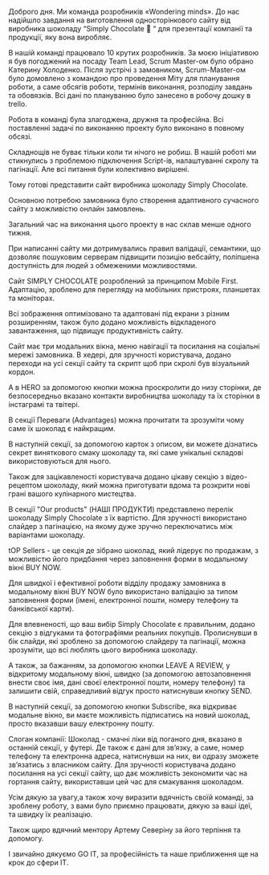 Доброго дня. Ми команда розробників «Wondering minds». До нас надійшло завдання
на виготовлення односторінкового сайту від виробника шоколаду “Simply Chocolate
🍫 “ для презентації компанії та продукції, яку вона виробляє.

В нашій команді працювало 10 крутих розробників. За моєю ініціативою я був
погоджений на посаду Team Lead, Scrum Master-oм було обрано Катерину Холоденко.
Після зустрічі з замовником, Scrum-Master-ом було домовлено з командою про
проведення Міту для планування роботи, а саме обсягів роботи, термінів
виконання, розподілу завдань та обовязків. Всі дані по плануванню було занесено
в робочу дошку в trello.

Робота в команді була злагоджена, дружня та професійна. Всі поставленні задачі
по виконанню проекту було виконано в повному обсязі.

Складнощів не буває тільки коли ти нічого не робиш. В нашій роботі ми стикнулись
з проблемою підключення Script-ів, налаштуванні скролу та пагінації. Але всі
питання були колективно вирішені.

Тому готові представити сайт виробника шоколаду Simply Chocolate.

Основною потребою замовника було створення адаптивного сучасного сайту з
можливістю онлайн замовлень.

Загальний час на виконання цього проекту в нас склав менше одного тижня.

При написанні сайту ми дотримувались правил валідації, семантики, що дозволяє
пошуковим серверам підвищити позицію вебсайту, поліпшена доступність для людей з
обмеженими можливостями.

Сайт SIMPLY CHOCOLATE розроблений за принципом Mobile First. Адаптацію, зроблено
для перегляду на мобільних пристроях, планшетах та моніторах.

Всі зображення оптимізовано та адаптовані під екрани з різним розширенням, також
було додано можливість відкладеного завантаження, що підвищує продуктивність
сайту.

Сайт має три модальних вікна, меню навігації та посилання на соціальні мережі
замовника. В хедері, для зручності користувача, додано переходи на усі секції
сайту та скрипт щоб при скролі був візуальний кордон.

А в HERO за допомогою кнопки можна проскролити до низу сторінки, де
безпосередньо вказано контакти виробництва шоколаду та їх сторінки в інстаграмі
та твітері.

В секції Переваги (Advantages) можна прочитати та зрозуміти чому саме їх шоколад
є найкращим.

В наступній секції, за допомогою карток з описом, ви можете дізнатись секрет
виняткового смаку шоколаду та, які саме унікальні складові використовуються для
нього.

Також для зацікавленості користувача додано цікаву секцію з відео-рецептом
шоколаду, який можна приготувати вдома та розкрити нові грані вашого кулінарного
мистецтва.

В секції "Our products" (НАШІ ПРОДУКТИ) представлено перелік шоколаду Simply
Chocolate з їх вартістю. Для зручності використано слайдер з пагінацією, на
якому дуже зручно переключатись між варіантами шоколаду.

tOP Sellers - це секція де зібрано шоколад, який лідерує по продажам, з
можливістю його придбання через заповнення форми в модальному вікні BUY NOW.

Для швидкої і ефективної роботи відділу продажу замовника в модальному вікні BUY
NOW було використано валідацію за типом заповнення форми (імені, електронної
пошти, номеру телефону та банківської карти).

Для впевненості, що ваш вибір Simply Chocolate є правильним, додано секцію з
відгуками та фотографіями реальних покупців. Пролиснувши в бік слайди, які
зроблено за допомогою слайдеру та пагінації, можна зрозуміти, що всі люблять
цього виробника шоколаду.

А також, за бажанням, за допомогою кнопки LEAVE A REVIEW, у відкритому
модальному вікні, швидко (за допомогою автозаповнення внести своє імя, дані
своєї електронної пошти, номеру телефону) та залишити свій, справедливий відгук
просто натиснувши кнопку SEND.

В наступній секції, за допомогою кнопки Subscribe, яка відкриває модальне вікно,
ви маєте можливість підписатись на новий шоколад, просто вказавши вашу
електронну пошту.

Слоган компанії: Шоколад - смачні ліки від поганого дня, вказано в останній
секції, у футері. Де також є дані для звʼязку, а саме, номер телефону та
електронна адреса, натиснувши на них, ви одразу зможете звʼязатись з власником
сайту. Для зручності користувача додано посилання на усі секції сайту, що дає
можливість зекономити час на гортання сайту, використавши цей час для смакування
шоколадом.

Усім дякую за увагу,а також хочу виразити вдячність своїй команді, за зроблену
роботу, з вами було приємно працювати, дякую за ваші ідеї, та швидку їх
реалізацію.

Також щиро вдячний ментору Артему Северіну за його терпіння та допомогу.

І звичайно дякуємо GO IT, за професійність та наше приближення ще на крок до
сфери IT.
